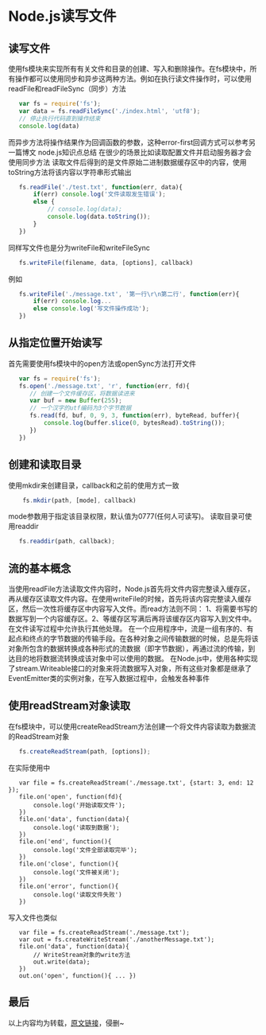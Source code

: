 # Node.js读写文件

## 读写文件
使用fs模块来实现所有有关文件和目录的创建、写入和删除操作。在fs模块中，所有操作都可以使用同步和异步这两种方法。例如在执行读文件操作时，可以使用readFile和readFileSync（同步）方法
```js
   var fs = require('fs');
   var data = fs.readFileSync('./index.html', 'utf8');
   // 停止执行代码直到操作结束
   console.log(data)
```
而异步方法将操作结果作为回调函数的参数，这种error-first回调方式可以参考另一篇博文 node.js知识点总结 
在很少的场景比如读取配置文件并启动服务器才会使用同步方法 
读取文件后得到的是文件原始二进制数据缓存区中的内容，使用toString方法将该内容以字符串形式输出
```js
   fs.readFile('./test.txt', function(err, data){
       if(err) console.log('文件读取发生错误');
       else {
           // console.log(data);
           console.log(data.toString());
       }
   })
```
同样写文件也是分为writeFile和writeFileSync
```js
   fs.writeFile(filename, data, [options], callback)
```
例如
```js
   fs.writeFile('./message.txt', '第一行\r\n第二行', function(err){
       if(err) console.log...
       else console.log('写文件操作成功');
   })
```


## 从指定位置开始读写
首先需要使用fs模块中的open方法或openSync方法打开文件
```js
   var fs = require('fs');
   fs.open('./message.txt', 'r', function(err, fd){
      // 创建一个文件缓存区，将数据读进来
      var buf = new Buffer(255);
      // 一个汉字的utf编码为3个字节数据
      fs.read(fd, buf, 0, 9, 3, function(err), byteRead, buffer){
          console.log(buffer.slice(0, bytesRead).toString());
      })
   })
```

## 创建和读取目录
使用mkdir来创建目录，callback和之前的使用方式一致
```js
    fs.mkdir(path, [mode], callback)
```
mode参数用于指定该目录权限，默认值为0777(任何人可读写)。 
读取目录可使用readdir
```js
   fs.readdir(path, callback);
```
## 流的基本概念
当使用readFile方法读取文件内容时，Node.js首先将文件内容完整读入缓存区，再从缓存区读取文件内容。在使用writeFile的时候，首先将该内容完整读入缓存区，然后一次性将缓存区中内容写入文件。而read方法则不同： 1、将需要书写的数据写到一个内容缓存区。2、等缓存区写满后再将该缓存区内容写入到文件中。在文件读写过程中允许执行其他处理。 
在一个应用程序中，流是一组有序的、有起点和终点的字节数据的传输手段。在各种对象之间传输数据的时候，总是先将该对象所包含的数据转换成各种形式的流数据（即字节数据），再通过流的传输，到达目的地将数据流转换成该对象中可以使用的数据。 
在Node.js中，使用各种实现了stream.Writeable接口的对象来将流数据写入对象，所有这些对象都是继承了EventEmitter类的实例对象，在写入数据过程中，会触发各种事件

## 使用readStream对象读取
在fs模块中，可以使用createReadStream方法创建一个将文件内容读取为数据流的ReadStream对象
```js
   fs.createReadStream(path, [options]);
```

在实际使用中
```
   var file = fs.createReadStream('./message.txt', {start: 3, end: 12 });
   file.on('open', function(fd){
       console.log('开始读取文件');
   })
   file.on('data', function(data){
       console.log('读取到数据');
   })
   file.on('end', function(){
       console.log('文件全部读取完毕');
   })
   file.on('close', function(){
       console.log('文件被关闭');
   })
   file.on('error', function(){
       console.log('读取文件失败')
   })
```

写入文件也类似
```
   var file = fs.createReadStream('./message.txt');
   var out = fs.createWriteStream('./anotherMessage.txt');
   file.on('data', function(data){
       // WriteStream对象的write方法
       out.write(data);
   })
   out.on('open', function(){ ... })
```

## 最后
以上内容均为转载，[原文链接]，侵删~

[原文链接]: https://blog.csdn.net/sysuzhyupeng/article/details/58587781
